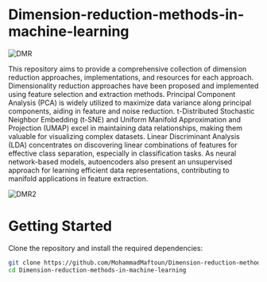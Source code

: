 # Dimension-reduction-methods-in-machine-learning

![DMR](https://media.licdn.com/dms/image/D5612AQEHtGYCPv5Lfg/article-cover_image-shrink_720_1280/0/1665646707963?e=2147483647&v=beta&t=l0VOr9I5_4SIZqPKDncnKVPZFCeNQqTNuSHHFLWzMKk)


This repository aims to provide a comprehensive collection of dimension reduction approaches, implementations, and resources for each approach.
Dimensionality reduction approaches have been proposed and implemented using feature selection and extraction methods. Principal Component Analysis (PCA) is widely utilized to maximize data variance along principal components, aiding in feature and noise reduction. t-Distributed Stochastic Neighbor Embedding (t-SNE) and Uniform Manifold Approximation and Projection (UMAP) excel in maintaining data relationships, making them valuable for visualizing complex datasets. Linear Discriminant Analysis (LDA) concentrates on discovering linear combinations of features for effective class separation, especially in classification tasks. As neural network-based models, autoencoders also present an unsupervised approach for learning efficient data representations, contributing to manifold applications in feature extraction.

![DMR2](https://media.licdn.com/dms/image/v2/C5112AQFNROdza0fjZg/article-cover_image-shrink_600_2000/article-cover_image-shrink_600_2000/0/1565773826636?e=2147483647&v=beta&t=7aqsTzjo56Wny8LfSU1CYPtWaUsH19uHOp-3XumqUTI)

# Getting Started
Clone the repository and install the required dependencies:
```bash
git clone https://github.com/MohammadMaftoun/Dimension-reduction-methods-in-machine-learning.git
cd Dimension-reduction-methods-in-machine-learning
